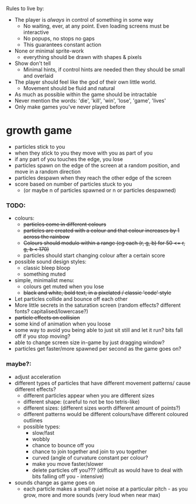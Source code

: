 Rules to live by:
- The player is _always_ in control of something in some way
	- No waiting, ever, at any point. Even loading screens must be interactive
	- No popups, no stops no gaps
	- This guarantees constant action
- None or minimal sprite-work
	- everything should be drawn with shapes & pixels
- Show don't tell
	- Minimal hints, if control hints are needed then they should be small and overlaid
- The player should feel like the god of their own little world.
	- Movement should be fluid and natural
- As much as possible within the game should be intractable
- Never mention the words: 'die', 'kill', 'win', 'lose', 'game', 'lives'
- Only make games you've never played before


# growth game
- particles stick to you
- when they stick to you they move with you as part of you
- if any part of you touches the edge, you lose
- particles spawn on the edge of the screen at a random position, and move in a random direction
- particles despawn when they reach the other edge of the screen
- score based on number of particles stuck to you
	- (or maybe n of particles spawned or n or particles despawned)


### TODO:
- colours:
	- <s>particles come in different colours</s>
	- <s>particles are created with a colour and that colour increases by 1 across the rainbow</s>
	- <s>Colours should modulo within a range (eg each (r, g, b) for 50 <= r, g, b < 170)</s>
	- particles should start changing colour after a certain score
- possible sound design styles:
	- classic bleep bloop
	- something muted
- simple, minimalist menu:
	- colours get muted when you lose
	- <s>black and white, bold text, in a pixelated / classic 'code' style</s>
- Let particles collide and bounce off each other
- More little secrets in the saturation screen (random effects? different fonts? capitalised/lowercase?)
- <s>particle effects on collision</s>
- some kind of animation when you loose
- some way to avoid you being able to just sit still and let it run? bits fall off if you stop moving?
- able to change screen size in-game by just dragging window?
- particles get faster/more spawned per second as the game goes on?


### maybe?:
- adjust acceleration
- different types of particles that have different movement patterns/ cause different effects?
	- different particles appear when you are different sizes
	- different shape: (careful to not be too tetris-like)
	- different sizes: (different sizes worth different amount of points?)
	- different patterns would be different colours/have different coloured outlines
	- possible types:
		- slow/fast
		- wobbly
		- chance to bounce off you
		- chance to join together and join to you together
		- curved (angle of curvature constant per colour?
		- make you move faster/slower
		- delete particles off you??? (difficult as would have to deal with bits falling off you - intensive)
- sounds change as game goes on
	- each particle makes a small quiet noise at a particular pitch - as you grow, more and more sounds (very loud when near max)